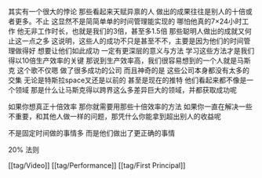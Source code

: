 其实有一个很大的悖论 那些看起来天赋异禀的人 做出的成果往往是别人的十倍或者更多。不止 这显然不是简简单单的时间管理能实现的 哪怕他真的7×24小时工作 他无非工作时长，也就是我们的3倍，甚至多1.5倍 那些聪明人做出的成就又何止这一点之多 这说明，这些人的成功不只是甚至不不，主要是因为他们的时间管理做得好 想要让他们如此成功 一定有更深层的意义与方法 学习这些方法才是我们得以10倍生产效率的关键
那说到生产效率高，我们很容易想到的一个人就是马斯克 这个歌不仅嗯 做了很多成功的公司 而且神奇的是 这些公司本身都没有太多的交集 无论是特斯拉space叉还是以前的 甚至是现在的推特 他们看起来都不像是一个领域 那是什么让马斯克得以跨界这么多差异巨大的领域，并都获取成功呢

如果你想真正十倍效率 那你就需要用那些十倍效率的方法 如果你一直在解决一些不重要，和其他人做一样的问题，那凭什么你能拿到超出别人的收益呢

不是固定时间做的事情多 而是他们做出了更正确的事情

20% 法则

[[tag/Video]] [[tag/Performance]] [[tag/First Principal]]